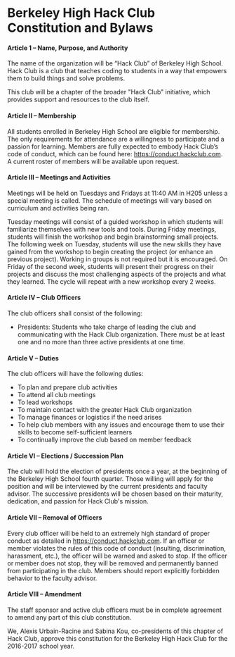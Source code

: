 # Berkeley High Hack Club Constitution and Bylaws

#### Article 1 – Name, Purpose, and Authority

The name of the organization will be “Hack Club” of Berkeley High School. Hack Club is a club that teaches coding to students in a way that empowers them to build things and solve problems. 

This club will be a chapter of the broader "Hack Club" initiative, which provides support and resources to the club itself.

#### Article II – Membership

All students enrolled in Berkeley High School are eligible for membership. The only requirements for attendance are a willingness to participate and a passion for learning. Members are fully expected to embody Hack Club’s code of conduct, which can be found here: https://conduct.hackclub.com. A current roster of members will be available upon request.

#### Article III – Meetings and Activities

Meetings will be held on Tuesdays and Fridays at 11:40 AM in H205 unless a special meeting is called. The schedule of meetings will vary based on curriculum and activities being ran.

Tuesday meetings will consist of a guided workshop in which students will familiarize themselves with new tools and tools. During Friday meetings, students will finish the workshop and begin brainstorming small projects. The following week on Tuesday, students will use the new skills they have gained from the workshop to begin creating the project (or enhance an previous project). Working in groups is not required but it is encouraged. On Friday of the second week, students will present their progress on their projects and discuss the most challenging aspects of the projects and what they learned. The cycle will repeat with a new workshop every 2 weeks.

#### Article IV – Club Officers

The club officers shall consist of the following:
  - Presidents: Students who take charge of leading the club and communicating with the Hack Club organization. There must be at least one and no more than three active presidents at one time.

#### Article V – Duties

The club officers will have the following duties:
  - To plan and prepare club activities
  - To attend all club meetings
  - To lead workshops
  - To maintain contact with the greater Hack Club organization
  - To manage finances or logistics if the need arises
  - To help club members with any issues and encourage them to use their skills to become self-sufficient learners
  - To continually improve the club based on member feedback

#### Article VI – Elections / Succession Plan

The club will hold the election of presidents once a year, at the beginning of the Berkeley High School fourth quarter. Those willing will apply for the position and will be interviewed by the current presidents and faculty advisor. The successive presidents will be chosen based on their maturity, dedication, and passion for Hack Club's mission.

#### Article VII – Removal of Officers

Every club officer will be held to an extremely high standard of proper conduct as detailed in https://conduct.hackclub.com. If an officer or member violates the rules of this code of conduct (insulting, discrimination, harassment, etc.), the officer will be warned and asked to stop. If the officer or member does not stop, they will be removed and permanently banned from participating in the club. Members should report explicitly forbidden behavior to the faculty advisor.

#### Article VIII – Amendment

The staff sponsor and active club officers must be in complete agreement to amend any part of this club constitution.

We, Alexis Urbain-Racine and Sabina Kou, co-presidents of this chapter of Hack Club, approve this constitution for the Berkeley High Hack Club for the 2016-2017 school year.

